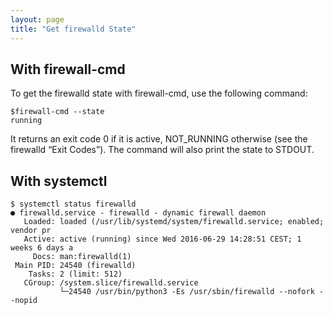 ```yaml
---
layout: page
title: "Get firewalld State"
---
```


## With firewall-cmd

To get the firewalld state with firewall-cmd, use the following command:

    $firewall-cmd --state
    running

It returns an exit code 0 if it is active, NOT_RUNNING otherwise (see the firewalld “Exit Codes”). The command will also print the state to STDOUT.

## With systemctl

    $ systemctl status firewalld
    ● firewalld.service - firewalld - dynamic firewall daemon
       Loaded: loaded (/usr/lib/systemd/system/firewalld.service; enabled; vendor pr
       Active: active (running) since Wed 2016-06-29 14:28:51 CEST; 1 weeks 6 days a
         Docs: man:firewalld(1)
     Main PID: 24540 (firewalld)
        Tasks: 2 (limit: 512)
       CGroup: /system.slice/firewalld.service
               └─24540 /usr/bin/python3 -Es /usr/sbin/firewalld --nofork --nopid

